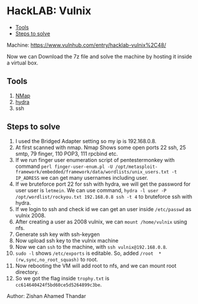 # HackLAB: Vulnix

- [Tools](#tools)
- [Steps to solve](#steps-to-solve)

Machine: https://www.vulnhub.com/entry/hacklab-vulnix%2C48/

Now we can Download the 7z file and solve the machine by hosting it inside a virtual box.
## Tools
1. [NMap](https://nmap.org/)
2. [hydra](https://github.com/vanhauser-thc/thc-hydra)
3. ssh

## Steps to solve
1. I used the Bridged Adapter setting so my ip is 192.168.0.8.
2. At first scanned with nmap. Nmap Shows some open ports 22 ssh, 25 smtp, 79 finger, 110 POP3, 111 rpcbind etc. 
3. If we run finger user enumeration script of pentestermonkey with command `perl finger-user-enum.pl -U /opt/metasploit-framework/embedded/framework/data/wordlists/unix_users.txt -t IP_ADRESS` we can get many usernames including user.
4. If we bruteforce port 22 for ssh with hydra, we will get the password for user user is `letmein`. We can use command, `hydra -l user -P /opt/wordlist/rockyou.txt 192.168.0.8 ssh -t 4` to bruteforce ssh with hydra.
5. If we login to ssh and check id we can get an user inside `/etc/passwd` as vulnix 2008.
6. After creating a user as 2008 vulnix, we can `mount /home/vulnix` using nfs. 
7. Generate ssh key with ssh-keygen
8. Now upload ssh key to the vulnix machine 
9. Now we can `ssh` to the machine, with `ssh vulnix@192.168.0.8`.
10. `sudo -l` shows `/etc/exports` is editable. So, added `/root  *(rw,sync,no_root_squash)` to root.
11. Now rebooting the VM will add root to nfs, and we can mount root directory. 
12. So we got the flag inside `trophy.txt` is `cc614640424f5bd60ce5d5264899c3be`.

Author: Zishan Ahamed Thandar



